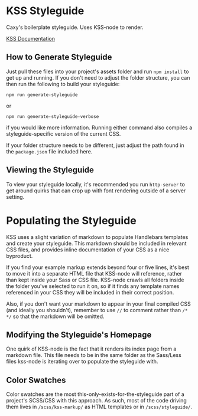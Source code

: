 # KSS Styleguide

Caxy's boilerplate styleguide. Uses KSS-node to render.

[KSS Documentation](http://warpspire.com/kss/)

## How to Generate Styleguide

Just pull these files into your project's assets folder and run `npm install` to get up and running. If you don't need to adjust the folder structure, you can then run the following to build your styleguide:

`npm run generate-styleguide`

or

`npm run generate-styleguide-verbose`

if you would like more information. Running either command also compiles a styleguide-specific version of the current CSS.

If your folder structure needs to be different, just adjust the path found in the `package.json` file included here.

## Viewing the Styleguide

To view your styleguide locally, it's recommended you run `http-server` to get around quirks that can crop up with font rendering outside of a server setting.

# Populating the Styleguide

KSS uses a slight variation of markdown to populate Handlebars templates and create your styleguide. This markdown should be included in relevant CSS files, and provides inline documentation of your CSS as a nice byproduct.

If you find your example markup extends beyond four or five lines, it's best to move it into a separate HTML file that KSS-node will reference, rather than kept inside your Sass or CSS file. KSS-node crawls all folders inside the folder you've selected to run it on, so if it finds any template names referenced in your CSS they will be included in their correct position.

Also, if you don't want your markdown to appear in your final compiled CSS (and ideally you shouldn't), remember to use `//` to comment rather than `/* */` so that the markdown will be omitted.

## Modifying the Styleguide's Homepage

One quirk of KSS-node is the fact that it renders its index page from a markdown file. This file needs to be in the same folder as the Sass/Less files kss-node is iterating over to populate the styleguide with.

## Color Swatches

Color swatches are the most this-only-exists-for-the-styleguide part of a project's SCSS/CSS with this approach. As such, most of the code driving them lives in `/scss/kss-markup/` as HTML templates  or in `/scss/styleguide/`.